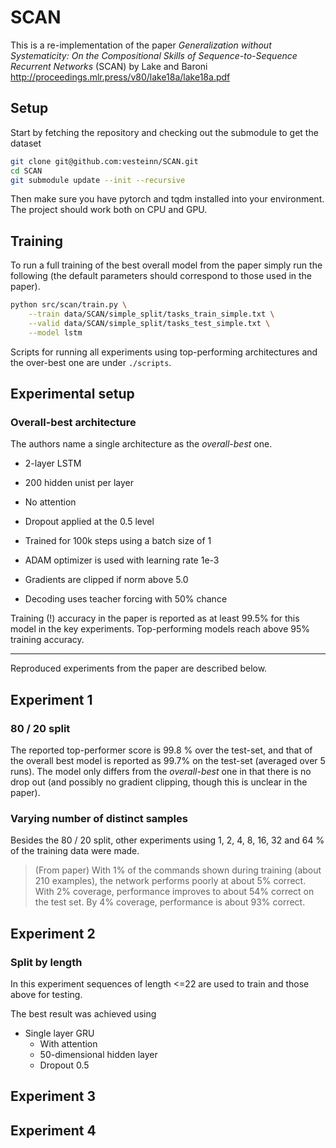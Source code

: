 # SCAN

This is a re-implementation of the paper _Generalization without Systematicity: On the Compositional Skills of Sequence-to-Sequence Recurrent Networks_ (SCAN) by Lake and Baroni http://proceedings.mlr.press/v80/lake18a/lake18a.pdf

## Setup

Start by fetching the repository and checking out the submodule to get the dataset

```bash
git clone git@github.com:vesteinn/SCAN.git
cd SCAN
git submodule update --init --recursive
```

Then make sure you have pytorch and tqdm installed into your environment. The project should work both on CPU and GPU.

## Training

To run a full training of the best overall model from the paper simply run the following (the default parameters should correspond to those used in the paper).

```bash
python src/scan/train.py \
    --train data/SCAN/simple_split/tasks_train_simple.txt \
    --valid data/SCAN/simple_split/tasks_test_simple.txt \
    --model lstm
```

Scripts for running all experiments using top-performing architectures and the over-best one are under `./scripts`.

## Experimental setup

### Overall-best architecture

The authors name a single architecture as the *overall-best* one.

* 2-layer LSTM
* 200 hidden unist per layer
* No attention
* Dropout applied at the 0.5 level

* Trained for 100k steps using a batch size of 1
* ADAM optimizer is used with learning rate 1e-3
* Gradients are clipped if norm above 5.0
* Decoding uses teacher forcing with 50% chance

Training (!) accuracy in the paper is reported as at least 99.5% for this model in the key experiments. Top-performing models reach above 95% training accuracy.

---

Reproduced experiments from the paper are described below.

## Experiment 1

### 80 / 20 split
The reported top-performer score is 99.8 % over the test-set, and that of the overall best model is reported as 99.7% on the test-set (averaged over 5 runs). The model only differs from the *overall-best* one in that there is no drop out (and possibly no gradient clipping, though this is unclear in the paper).

### Varying number of distinct samples
Besides the 80 / 20 split, other experiments using 1, 2, 4, 8, 16, 32 and 64 % of the training data were made.

> (From paper) With 1% of the commands shown during training (about 210 examples), the network performs poorly at about 5% correct. With 2% coverage, performance improves to about 54% correct on the test set. By 4% coverage, performance is about 93% correct. 

## Experiment 2

### Split by length
In this experiment sequences of length <=22 are used to train and those above for testing.

The best result was achieved using
* Single layer GRU
  - With attention
  - 50-dimensional hidden layer
  - Dropout 0.5

## Experiment 3



## Experiment 4

